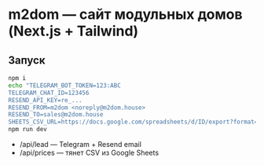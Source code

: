 # m2dom — сайт модульных домов (Next.js + Tailwind)
## Запуск
```bash
npm i
echo "TELEGRAM_BOT_TOKEN=123:ABC
TELEGRAM_CHAT_ID=123456
RESEND_API_KEY=re_...
RESEND_FROM=m2dom <noreply@m2dom.house>
RESEND_TO=sales@m2dom.house
SHEETS_CSV_URL=https://docs.google.com/spreadsheets/d/ID/export?format=csv" > .env.local
npm run dev
```
- /api/lead — Telegram + Resend email
- /api/prices — тянет CSV из Google Sheets
